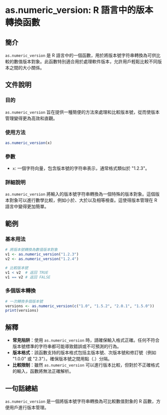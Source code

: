 <!--
Meta Description: # as.numeric_version: R 語言中的版本轉換函數 ## 簡介 `as.numeric_version` 是 R 語言中的一個函數，用於將版本號字符串轉換為可供比較的數值版本對象。此函數特別適合用於處理軟件版本，允許用戶輕鬆比較不同版本之間的大小關係。 ## 文件說明 ### 目的...
Meta Keywords: numeric_version, versions, 語言中的版本轉換函數, 語言中的一個函數, 用於將版本號字符串轉換為可供比較的數值版本對象
-->

# as.numeric_version: R 語言中的版本轉換函數

## 簡介
`as.numeric_version` 是 R 語言中的一個函數，用於將版本號字符串轉換為可供比較的數值版本對象。此函數特別適合用於處理軟件版本，允許用戶輕鬆比較不同版本之間的大小關係。

## 文件說明

### 目的
`as.numeric_version` 旨在提供一種簡便的方法來處理和比較版本號，從而使版本管理變得更為高效和直觀。

### 使用方法
```R
as.numeric_version(x)
```

### 參數
- `x`: 一個字符向量，包含版本號的字符串表示，通常格式類似於 "1.2.3"。

### 詳細說明
`as.numeric_version` 將輸入的版本號字符串轉換為一個特殊的版本對象。這個版本對象可以進行數學比較，例如小於、大於以及相等檢查。這使得版本管理在 R 語言中變得更加簡單。

## 範例

### 基本用法
```R
# 將版本號轉換為數值版本對象
v1 <- as.numeric_version("1.2.3")
v2 <- as.numeric_version("1.2.4")

# 比較版本號
v1 < v2  # 返回 TRUE
v1 == v2 # 返回 FALSE
```

### 多個版本轉換
```R
# 一次轉換多個版本號
versions <- as.numeric_version(c("1.0", "1.5.2", "2.0.1", "1.5.0"))
print(versions)
```

## 解釋
- **常見陷阱**：使用 `as.numeric_version` 時，請確保輸入格式正確。任何不符合版本號標準的字符串都可能導致錯誤或不可預測的行為。
- **版本格式**：該函數支持的版本格式包括主版本號、次版本號和修訂號（例如 "1.0.0" 或 "2.3"）。確保版本號之間用點（.）分隔。
- **比較限制**：雖然 `as.numeric_version` 可以進行版本比較，但對於不正確格式的輸入，函數將無法正確解析。

## 一句話總結
`as.numeric_version` 是一個將版本號字符串轉換為可比較數值對象的 R 函數，方便用戶進行版本管理。